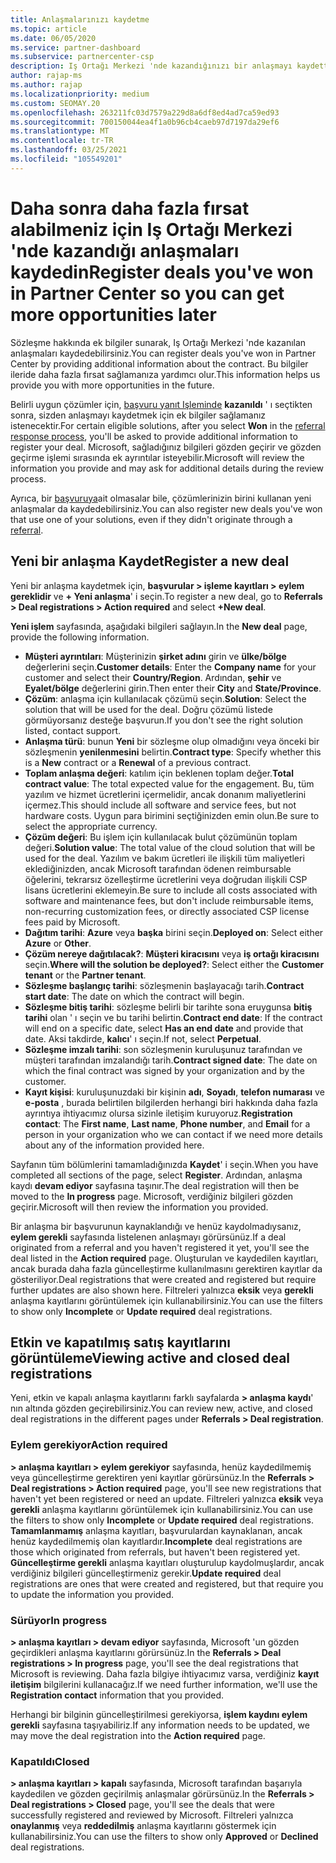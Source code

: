 ```yaml
---
title: Anlaşmalarınızı kaydetme
ms.topic: article
ms.date: 06/05/2020
ms.service: partner-dashboard
ms.subservice: partnercenter-csp
description: Iş Ortağı Merkezi 'nde kazandığınızı bir anlaşmayı kaydettiğinizde, Microsoft 'un gelecekte daha fazla fırsat sağlamasına yardımcı olur.
author: rajap-ms
ms.author: rajap
ms.localizationpriority: medium
ms.custom: SEOMAY.20
ms.openlocfilehash: 263211fc03d7579a229d8a6df8ed4ad7ca59ed93
ms.sourcegitcommit: 700150044ea4f1a0b96cb4caeb97d7197da29ef6
ms.translationtype: MT
ms.contentlocale: tr-TR
ms.lasthandoff: 03/25/2021
ms.locfileid: "105549201"
---
```

# <a name="register-deals-youve-won-in-partner-center-so-you-can-get-more-opportunities-later"></a><span data-ttu-id="12bd7-103">Daha sonra daha fazla fırsat alabilmeniz için Iş Ortağı Merkezi 'nde kazandığı anlaşmaları kaydedin</span><span class="sxs-lookup"><span data-stu-id="12bd7-103">Register deals you've won in Partner Center so you can get more opportunities later</span></span>

<span data-ttu-id="12bd7-104">Sözleşme hakkında ek bilgiler sunarak, Iş Ortağı Merkezi 'nde kazanılan anlaşmaları kaydedebilirsiniz.</span><span class="sxs-lookup"><span data-stu-id="12bd7-104">You can register deals you've won in Partner Center by providing additional information about the contract.</span></span> <span data-ttu-id="12bd7-105">Bu bilgiler ileride daha fazla fırsat sağlamanıza yardımcı olur.</span><span class="sxs-lookup"><span data-stu-id="12bd7-105">This information helps us provide you with more opportunities in the future.</span></span>

<span data-ttu-id="12bd7-106">Belirli uygun çözümler için, [başvuru yanıt Işleminde](manage-leads.md) **kazanıldı** ' ı seçtikten sonra, sizden anlaşmayı kaydetmek için ek bilgiler sağlamanız istenecektir.</span><span class="sxs-lookup"><span data-stu-id="12bd7-106">For certain eligible solutions, after you select **Won** in the [referral response process](manage-leads.md), you'll be asked to provide additional information to register your deal.</span></span> <span data-ttu-id="12bd7-107">Microsoft, sağladığınız bilgileri gözden geçirir ve gözden geçirme işlemi sırasında ek ayrıntılar isteyebilir.</span><span class="sxs-lookup"><span data-stu-id="12bd7-107">Microsoft will review the information you provide and may ask for additional details during the review process.</span></span>

<span data-ttu-id="12bd7-108">Ayrıca, bir [başvuruya](referrals.md)ait olmasalar bile, çözümlerinizin birini kullanan yeni anlaşmalar da kaydedebilirsiniz.</span><span class="sxs-lookup"><span data-stu-id="12bd7-108">You can also register new deals you've won that use one of your solutions, even if they didn't originate through a [referral](referrals.md).</span></span> 

## <a name="register-a-new-deal"></a><span data-ttu-id="12bd7-109">Yeni bir anlaşma Kaydet</span><span class="sxs-lookup"><span data-stu-id="12bd7-109">Register a new deal</span></span>

<span data-ttu-id="12bd7-110">Yeni bir anlaşma kaydetmek için, **başvurular > işleme kayıtları > eylem gereklidir** ve **+ Yeni anlaşma**' i seçin.</span><span class="sxs-lookup"><span data-stu-id="12bd7-110">To register a new deal, go to **Referrals > Deal registrations > Action required** and select **+New deal**.</span></span>

<span data-ttu-id="12bd7-111">**Yeni işlem** sayfasında, aşağıdaki bilgileri sağlayın.</span><span class="sxs-lookup"><span data-stu-id="12bd7-111">In the **New deal** page, provide the following information.</span></span>

- <span data-ttu-id="12bd7-112">**Müşteri ayrıntıları**: Müşterinizin **şirket adını** girin ve **ülke/bölge** değerlerini seçin.</span><span class="sxs-lookup"><span data-stu-id="12bd7-112">**Customer details**: Enter the **Company name** for your customer and select their **Country/Region**.</span></span> <span data-ttu-id="12bd7-113">Ardından, **şehir** ve **Eyalet/bölge** değerlerini girin.</span><span class="sxs-lookup"><span data-stu-id="12bd7-113">Then enter their **City** and **State/Province**.</span></span>
- <span data-ttu-id="12bd7-114">**Çözüm**: anlaşma için kullanılacak çözümü seçin.</span><span class="sxs-lookup"><span data-stu-id="12bd7-114">**Solution**: Select the solution that will be used for the deal.</span></span> <span data-ttu-id="12bd7-115">Doğru çözümü listede görmüyorsanız desteğe başvurun.</span><span class="sxs-lookup"><span data-stu-id="12bd7-115">If you don't see the right solution listed, contact support.</span></span>
- <span data-ttu-id="12bd7-116">**Anlaşma türü**: bunun **Yeni** bir sözleşme olup olmadığını veya önceki bir sözleşmenin **yenilenmesini** belirtin.</span><span class="sxs-lookup"><span data-stu-id="12bd7-116">**Contract type**: Specify whether this is a **New** contract or a **Renewal** of a previous contract.</span></span>
- <span data-ttu-id="12bd7-117">**Toplam anlaşma değeri**: katılım için beklenen toplam değer.</span><span class="sxs-lookup"><span data-stu-id="12bd7-117">**Total contract value**: The total expected value for the engagement.</span></span> <span data-ttu-id="12bd7-118">Bu, tüm yazılım ve hizmet ücretlerini içermelidir, ancak donanım maliyetlerini içermez.</span><span class="sxs-lookup"><span data-stu-id="12bd7-118">This should include all software and service fees, but not hardware costs.</span></span> <span data-ttu-id="12bd7-119">Uygun para birimini seçtiğinizden emin olun.</span><span class="sxs-lookup"><span data-stu-id="12bd7-119">Be sure to select the appropriate currency.</span></span>
- <span data-ttu-id="12bd7-120">**Çözüm değeri**: Bu işlem için kullanılacak bulut çözümünün toplam değeri.</span><span class="sxs-lookup"><span data-stu-id="12bd7-120">**Solution value**: The total value of the cloud solution that will be used for the deal.</span></span> <span data-ttu-id="12bd7-121">Yazılım ve bakım ücretleri ile ilişkili tüm maliyetleri eklediğinizden, ancak Microsoft tarafından ödenen reimbursable öğelerini, tekrarsız özelleştirme ücretlerini veya doğrudan ilişkili CSP lisans ücretlerini eklemeyin.</span><span class="sxs-lookup"><span data-stu-id="12bd7-121">Be sure to include all costs associated with software and maintenance fees, but don't include reimbursable items, non-recurring customization fees, or directly associated CSP license fees paid by Microsoft.</span></span>
- <span data-ttu-id="12bd7-122">**Dağıtım tarihi**: **Azure** veya **başka** birini seçin.</span><span class="sxs-lookup"><span data-stu-id="12bd7-122">**Deployed on**: Select either **Azure** or **Other**.</span></span>
- <span data-ttu-id="12bd7-123">**Çözüm nereye dağıtılacak?**: **Müşteri kiracısını** veya **iş ortağı kiracısını** seçin.</span><span class="sxs-lookup"><span data-stu-id="12bd7-123">**Where will the solution be deployed?**: Select either the **Customer tenant** or the **Partner tenant**.</span></span>
- <span data-ttu-id="12bd7-124">**Sözleşme başlangıç tarihi**: sözleşmenin başlayacağı tarih.</span><span class="sxs-lookup"><span data-stu-id="12bd7-124">**Contract start date**: The date on which the contract will begin.</span></span>
- <span data-ttu-id="12bd7-125">**Sözleşme bitiş tarihi**: sözleşme belirli bir tarihte sona eruygunsa **bitiş tarihi** olan ' ı seçin ve bu tarihi belirtin.</span><span class="sxs-lookup"><span data-stu-id="12bd7-125">**Contract end date**: If the contract will end on a specific date, select **Has an end date** and provide that date.</span></span> <span data-ttu-id="12bd7-126">Aksi takdirde, **kalıcı**' ı seçin.</span><span class="sxs-lookup"><span data-stu-id="12bd7-126">If not, select **Perpetual**.</span></span>
- <span data-ttu-id="12bd7-127">**Sözleşme imzalı tarihi**: son sözleşmenin kuruluşunuz tarafından ve müşteri tarafından imzalandığı tarih.</span><span class="sxs-lookup"><span data-stu-id="12bd7-127">**Contract signed date**: The date on which the final contract was signed by your organization and by the customer.</span></span>
- <span data-ttu-id="12bd7-128">**Kayıt kişisi**: kuruluşunuzdaki bir kişinin **adı**, **Soyadı**, **telefon numarası** ve **e-posta** , burada belirtilen bilgilerden herhangi biri hakkında daha fazla ayrıntıya ihtiyacımız olursa sizinle iletişim kuruyoruz.</span><span class="sxs-lookup"><span data-stu-id="12bd7-128">**Registration contact**: The **First name**, **Last name**, **Phone number**, and **Email** for a person in your organization who we can contact if we need more details about any of the information provided here.</span></span>

<span data-ttu-id="12bd7-129">Sayfanın tüm bölümlerini tamamladığınızda **Kaydet**' i seçin.</span><span class="sxs-lookup"><span data-stu-id="12bd7-129">When you have completed all sections of the page, select **Register**.</span></span> <span data-ttu-id="12bd7-130">Ardından, anlaşma kaydı **devam ediyor** sayfasına taşınır.</span><span class="sxs-lookup"><span data-stu-id="12bd7-130">The deal registration will then be moved to the **In progress** page.</span></span> <span data-ttu-id="12bd7-131">Microsoft, verdiğiniz bilgileri gözden geçirir.</span><span class="sxs-lookup"><span data-stu-id="12bd7-131">Microsoft will then review the information you provided.</span></span>

<span data-ttu-id="12bd7-132">Bir anlaşma bir başvurunun kaynaklandığı ve henüz kaydolmadıysanız, **eylem gerekli** sayfasında listelenen anlaşmayı görürsünüz.</span><span class="sxs-lookup"><span data-stu-id="12bd7-132">If a deal originated from a referral and you haven't registered it yet, you'll see the deal listed in the **Action required** page.</span></span> <span data-ttu-id="12bd7-133">Oluşturulan ve kaydedilen kayıtları, ancak burada daha fazla güncelleştirme kullanılmasını gerektiren kayıtlar da gösteriliyor.</span><span class="sxs-lookup"><span data-stu-id="12bd7-133">Deal registrations that were created and registered but require further updates are also shown here.</span></span> <span data-ttu-id="12bd7-134">Filtreleri yalnızca **eksik** veya **gerekli** anlaşma kayıtlarını görüntülemek için kullanabilirsiniz.</span><span class="sxs-lookup"><span data-stu-id="12bd7-134">You can use the filters to show only **Incomplete** or **Update required** deal registrations.</span></span>

## <a name="viewing-active-and-closed-deal-registrations"></a><span data-ttu-id="12bd7-135">Etkin ve kapatılmış satış kayıtlarını görüntüleme</span><span class="sxs-lookup"><span data-stu-id="12bd7-135">Viewing active and closed deal registrations</span></span>

<span data-ttu-id="12bd7-136">Yeni, etkin ve kapalı anlaşma kayıtlarını farklı sayfalarda **> anlaşma kaydı**' nın altında gözden geçirebilirsiniz.</span><span class="sxs-lookup"><span data-stu-id="12bd7-136">You can review new, active, and closed deal registrations in the different pages under **Referrals > Deal registration**.</span></span>

### <a name="action-required"></a><span data-ttu-id="12bd7-137">Eylem gerekiyor</span><span class="sxs-lookup"><span data-stu-id="12bd7-137">Action required</span></span>

<span data-ttu-id="12bd7-138">**> anlaşma kayıtları > eylem gerekiyor** sayfasında, henüz kaydedilmemiş veya güncelleştirme gerektiren yeni kayıtlar görürsünüz.</span><span class="sxs-lookup"><span data-stu-id="12bd7-138">In the **Referrals > Deal registrations > Action required** page, you'll see new registrations that haven't yet been registered or need an update.</span></span> <span data-ttu-id="12bd7-139">Filtreleri yalnızca **eksik** veya **gerekli** anlaşma kayıtlarını görüntülemek için kullanabilirsiniz.</span><span class="sxs-lookup"><span data-stu-id="12bd7-139">You can use the filters to show only **Incomplete** or **Update required** deal registrations.</span></span> <span data-ttu-id="12bd7-140">**Tamamlanmamış** anlaşma kayıtları, başvurulardan kaynaklanan, ancak henüz kaydedilmemiş olan kayıtlardır.</span><span class="sxs-lookup"><span data-stu-id="12bd7-140">**Incomplete** deal registrations are those which originated from referrals, but haven't been registered yet.</span></span> <span data-ttu-id="12bd7-141">**Güncelleştirme gerekli** anlaşma kayıtları oluşturulup kaydolmuşlardır, ancak verdiğiniz bilgileri güncelleştirmeniz gerekir.</span><span class="sxs-lookup"><span data-stu-id="12bd7-141">**Update required** deal registrations are ones that were created and registered, but that require you to update the information you provided.</span></span>

### <a name="in-progress"></a><span data-ttu-id="12bd7-142">Sürüyor</span><span class="sxs-lookup"><span data-stu-id="12bd7-142">In progress</span></span>

<span data-ttu-id="12bd7-143">**> anlaşma kayıtları > devam ediyor** sayfasında, Microsoft 'un gözden geçirdikleri anlaşma kayıtlarını görürsünüz.</span><span class="sxs-lookup"><span data-stu-id="12bd7-143">In the **Referrals > Deal registrations > In progress** page, you'll see the deal registrations that Microsoft is reviewing.</span></span> <span data-ttu-id="12bd7-144">Daha fazla bilgiye ihtiyacımız varsa, verdiğiniz **kayıt iletişim** bilgilerini kullanacağız.</span><span class="sxs-lookup"><span data-stu-id="12bd7-144">If we need further information, we'll use the **Registration contact** information that you provided.</span></span>

<span data-ttu-id="12bd7-145">Herhangi bir bilginin güncelleştirilmesi gerekiyorsa, **işlem kaydını eylem gerekli** sayfasına taşıyabiliriz.</span><span class="sxs-lookup"><span data-stu-id="12bd7-145">If any information needs to be updated, we may move the deal registration into the **Action required** page.</span></span>

### <a name="closed"></a><span data-ttu-id="12bd7-146">Kapatıldı</span><span class="sxs-lookup"><span data-stu-id="12bd7-146">Closed</span></span>

<span data-ttu-id="12bd7-147">**> anlaşma kayıtları > kapalı** sayfasında, Microsoft tarafından başarıyla kaydedilen ve gözden geçirilmiş anlaşmalar görürsünüz.</span><span class="sxs-lookup"><span data-stu-id="12bd7-147">In the **Referrals > Deal registrations > Closed** page, you'll see the deals that were successfully registered and reviewed by Microsoft.</span></span> <span data-ttu-id="12bd7-148">Filtreleri yalnızca **onaylanmış** veya **reddedilmiş** anlaşma kayıtlarını göstermek için kullanabilirsiniz.</span><span class="sxs-lookup"><span data-stu-id="12bd7-148">You can use the filters to show only **Approved** or **Declined** deal registrations.</span></span>
